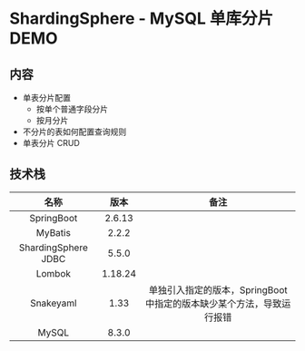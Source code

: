 # ShardingSphere - MySQL 单库分片 DEMO

## 内容

- 单表分片配置
    - 按单个普通字段分片
    - 按月分片
- 不分片的表如何配置查询规则
- 单表分片 CRUD

## 技术栈

|         名称          |   版本    |                    备注                    |
|:-------------------:|:-------:|:----------------------------------------:|
|     SpringBoot      | 2.6.13  |                                          |
|       MyBatis       |  2.2.2  |                                          |
| ShardingSphere JDBC |  5.5.0  |                                          |
|       Lombok        | 1.18.24 |                                          |
|      Snakeyaml      |  1.33   | 单独引入指定的版本，SpringBoot 中指定的版本缺少某个方法，导致运行报错 |
|        MySQL        |  8.3.0  |                                          |